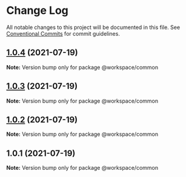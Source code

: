 # Change Log

All notable changes to this project will be documented in this file.
See [Conventional Commits](https://conventionalcommits.org) for commit guidelines.

## [1.0.4](https://github.com/kashyaprp/testrepo/compare/v1.0.3...v1.0.4) (2021-07-19)

**Note:** Version bump only for package @workspace/common





## [1.0.3](https://github.com/kashyaprp/testrepo/compare/v1.0.2...v1.0.3) (2021-07-19)

**Note:** Version bump only for package @workspace/common





## [1.0.2](https://github.com/kashyaprp/testrepo/compare/v1.0.1...v1.0.2) (2021-07-19)

**Note:** Version bump only for package @workspace/common





## 1.0.1 (2021-07-19)

**Note:** Version bump only for package @workspace/common
